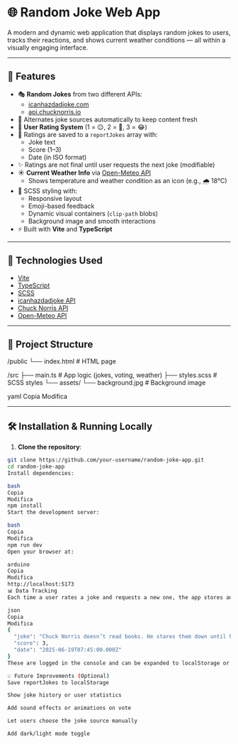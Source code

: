 # 🌐 Random Joke Web App

A modern and dynamic web application that displays random jokes to users, tracks their reactions, and shows current weather conditions — all within a visually engaging interface.

---

## 🚀 Features

- 🎭 **Random Jokes** from two different APIs:
  - [icanhazdadjoke.com](https://icanhazdadjoke.com/)
  - [api.chucknorris.io](https://api.chucknorris.io/)
- 🔁 Alternates joke sources automatically to keep content fresh
- 🎯 **User Rating System** (1 = 😐, 2 = 🙂, 3 = 😂)
- 📝 Ratings are saved to a `reportJokes` array with:
  - Joke text
  - Score (1–3)
  - Date (in ISO format)
- ✨ Ratings are not final until user requests the next joke (modifiable)
- ☀️ **Current Weather Info** via [Open-Meteo API](https://open-meteo.com/)
  - Shows temperature and weather condition as an icon (e.g., 🌧️ 18°C)
- 🎨 SCSS styling with:
  - Responsive layout
  - Emoji-based feedback
  - Dynamic visual containers (`clip-path` blobs)
  - Background image and smooth interactions
- ⚡ Built with **Vite** and **TypeScript**

---

## 🧰 Technologies Used

- [Vite](https://vitejs.dev/)
- [TypeScript](https://www.typescriptlang.org/)
- [SCSS](https://sass-lang.com/)
- [icanhazdadjoke API](https://icanhazdadjoke.com/)
- [Chuck Norris API](https://api.chucknorris.io/)
- [Open-Meteo API](https://open-meteo.com/)

---

## 📁 Project Structure

/public
└── index.html # HTML page

/src
├── main.ts # App logic (jokes, voting, weather)
├── styles.scss # SCSS styles
└── assets/
└── background.jpg # Background image

yaml
Copia
Modifica

---

## 🛠️ Installation & Running Locally

1. **Clone the repository**:

```bash
git clone https://github.com/your-username/random-joke-app.git
cd random-joke-app
Install dependencies:

bash
Copia
Modifica
npm install
Start the development server:

bash
Copia
Modifica
npm run dev
Open your browser at:

arduino
Copia
Modifica
http://localhost:5173
📊 Data Tracking
Each time a user rates a joke and requests a new one, the app stores an entry in the reportJokes array, like this:

json
Copia
Modifica
{
  "joke": "Chuck Norris doesn’t read books. He stares them down until he gets the information he wants.",
  "score": 3,
  "date": "2025-06-19T07:45:00.000Z"
}
These are logged in the console and can be expanded to localStorage or server storage.

💡 Future Improvements (Optional)
Save reportJokes to localStorage

Show joke history or user statistics

Add sound effects or animations on vote

Let users choose the joke source manually

Add dark/light mode toggle